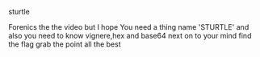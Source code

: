 sturtle

Forenics the the video but I hope You need a thing name 'STURTLE' and also you need to know vignere,hex and base64 next on to your mind find the flag grab the point all the best
